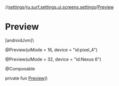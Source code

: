 //[settings](../../index.md)/[ru.surf.settings.ui.screens.settings](index.md)/[Preview](-preview.md)

# Preview

[androidJvm]\

@Preview(uiMode = 16, device = "id:pixel_4")

@Preview(uiMode = 32, device = "id:Nexus 6")

@Composable

private fun [Preview](-preview.md)()
